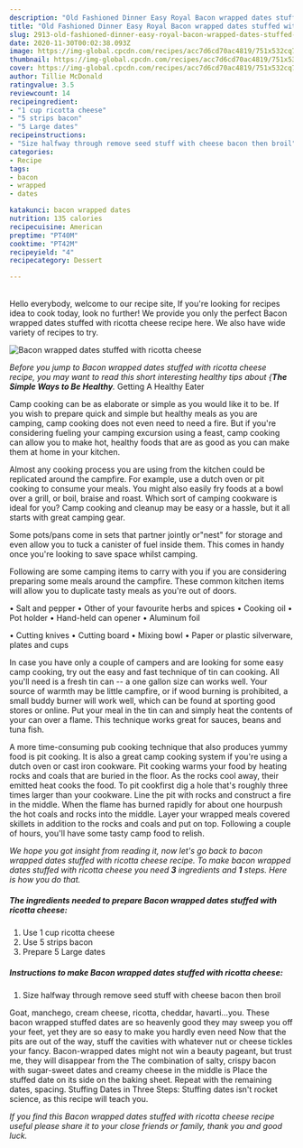 ```yaml
---
description: "Old Fashioned Dinner Easy Royal Bacon wrapped dates stuffed with ricotta cheese"
title: "Old Fashioned Dinner Easy Royal Bacon wrapped dates stuffed with ricotta cheese"
slug: 2913-old-fashioned-dinner-easy-royal-bacon-wrapped-dates-stuffed-with-ricotta-cheese
date: 2020-11-30T00:02:38.093Z
image: https://img-global.cpcdn.com/recipes/acc7d6cd70ac4819/751x532cq70/bacon-wrapped-dates-stuffed-with-ricotta-cheese-recipe-main-photo.jpg
thumbnail: https://img-global.cpcdn.com/recipes/acc7d6cd70ac4819/751x532cq70/bacon-wrapped-dates-stuffed-with-ricotta-cheese-recipe-main-photo.jpg
cover: https://img-global.cpcdn.com/recipes/acc7d6cd70ac4819/751x532cq70/bacon-wrapped-dates-stuffed-with-ricotta-cheese-recipe-main-photo.jpg
author: Tillie McDonald
ratingvalue: 3.5
reviewcount: 14
recipeingredient:
- "1 cup ricotta cheese"
- "5 strips bacon"
- "5 Large dates"
recipeinstructions:
- "Size halfway through remove seed stuff with cheese bacon then broil"
categories:
- Recipe
tags:
- bacon
- wrapped
- dates

katakunci: bacon wrapped dates 
nutrition: 135 calories
recipecuisine: American
preptime: "PT40M"
cooktime: "PT42M"
recipeyield: "4"
recipecategory: Dessert

---
```

<br>
Hello everybody, welcome to our recipe site, If you're looking for recipes idea to cook today, look no further! We provide you only the perfect Bacon wrapped dates stuffed with ricotta cheese recipe here. We also have wide variety of recipes to try.
<br>


![Bacon wrapped dates stuffed with ricotta cheese](https://img-global.cpcdn.com/recipes/acc7d6cd70ac4819/751x532cq70/bacon-wrapped-dates-stuffed-with-ricotta-cheese-recipe-main-photo.jpg)

<i>Before you jump to Bacon wrapped dates stuffed with ricotta cheese recipe, you may want to read this short interesting healthy tips about {<strong>The Simple Ways to Be Healthy</strong>.</i>
Getting A Healthy Eater

    
Camp cooking can be as elaborate or simple as you would like it to be. If you wish to prepare quick and simple but healthy meals as you are camping, camp cooking does not even need to need a fire. But if you're considering fueling your camping excursion using a feast, camp cooking can allow you to make hot, healthy foods that are as good as you can make them at home in your kitchen.

 Almost any cooking process you are using from the kitchen could be replicated around the campfire. For example, use a dutch oven or pit cooking to consume your meals. You might also easily fry foods at a bowl over a grill, or boil, braise and roast. Which sort of camping cookware is ideal for you? Camp cooking and cleanup may be easy or a hassle, but it all starts with great camping gear.

Some pots/pans come in sets that partner jointly or"nest" for storage and even allow you to tuck a canister of fuel inside them. This comes in handy once you're looking to save space whilst camping.

Following are some camping items to carry with you if you are considering preparing some meals around the campfire. These common kitchen items will allow you to duplicate tasty meals as you're out of doors.

• Salt and pepper
• Other of your favourite herbs and spices
• Cooking oil
• Pot holder
• Hand-held can opener
• Aluminum foil

• Cutting knives
• Cutting board
• Mixing bowl
• Paper or plastic silverware, plates and cups

In case you have only a couple of campers and are looking for some easy camp cooking, try out the easy and fast technique of tin can cooking. All you'll need is a fresh tin can -- a one gallon size can works well. Your source of warmth may be little campfire, or if wood burning is prohibited, a small buddy burner will work well, which can be found at sporting good stores or online. Put your meal in the tin can and simply heat the contents of your can over a flame.  This technique works great for sauces, beans and tuna fish.

A more time-consuming pub cooking technique that also produces yummy food is pit cooking.  It is also a great camp cooking system if you're using a dutch oven or cast iron cookware. Pit cooking warms your food by heating rocks and coals that are buried in the floor. As the rocks cool away, their emitted heat cooks the food. To pit cookfirst dig a hole that's roughly three times larger than your cookware. Line the pit with rocks and construct a fire in the middle. When the flame has burned rapidly for about one hourpush the hot coals and rocks into the middle. Layer your wrapped meals covered skillets in addition to the rocks and coals and put on top. Following a couple of hours, you'll have some tasty camp food to relish.


<i>We hope you got insight from reading it, now let's go back to bacon wrapped dates stuffed with ricotta cheese recipe. To make bacon wrapped dates stuffed with ricotta cheese you need <strong>3</strong> ingredients and <strong>1</strong> steps. Here is how you do that.
</i>

##### The ingredients needed to prepare Bacon wrapped dates stuffed with ricotta cheese:

1. Use 1 cup ricotta cheese
1. Use 5 strips bacon
1. Prepare 5 Large dates


##### Instructions to make Bacon wrapped dates stuffed with ricotta cheese:

1. Size halfway through remove seed stuff with cheese bacon then broil


Goat, manchego, cream cheese, ricotta, cheddar, havarti…you. These bacon wrapped stuffed dates are so heavenly good they may sweep you off your feet, yet they are so easy to make you hardly even need Now that the pits are out of the way, stuff the cavities with whatever nut or cheese tickles your fancy. Bacon-wrapped dates might not win a beauty pageant, but trust me, they will disappear from the The combination of salty, crispy bacon with sugar-sweet dates and creamy cheese in the middle is Place the stuffed date on its side on the baking sheet. Repeat with the remaining dates, spacing. Stuffing Dates in Three Steps: Stuffing dates isn&#39;t rocket science, as this recipe will teach you. 

<i>If you find this Bacon wrapped dates stuffed with ricotta cheese recipe useful please share it to your close friends or family, thank you and good luck.</i>
